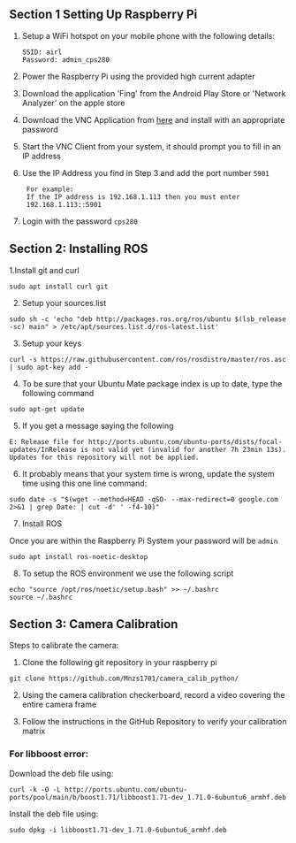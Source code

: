 ## Section 1 Setting Up Raspberry Pi

1. Setup a WiFi hotspot on your mobile phone with the following details:

    ```
    SSID: airl
    Password: admin_cps280
    ```
2. Power the Raspberry Pi using the provided high current adapter
3. Download the application 'Fing' from the Android Play Store or 'Network Analyzer' on the apple store
4. Download the VNC Application from [here](https://www.tightvnc.com/download.php) and install with an appropriate password
5. Start the VNC Client from your system, it should prompt you to fill in an IP address
6. Use the IP Address you find in Step 3 and add the port number `5901`

        For example:
        If the IP address is 192.168.1.113 then you must enter
        192.168.1.113::5901
7. Login with the password `cps280`


## Section 2: Installing ROS
1.Install git and curl
```
sudo apt install curl git
```

2. Setup your sources.list
```
sudo sh -c 'echo "deb http://packages.ros.org/ros/ubuntu $(lsb_release -sc) main" > /etc/apt/sources.list.d/ros-latest.list'
```
3. Setup your keys
```
curl -s https://raw.githubusercontent.com/ros/rosdistro/master/ros.asc | sudo apt-key add -
```

4. To be sure that your Ubuntu Mate package index is up to date, type the following command
```
sudo apt-get update
```

5. If you get a message saying the following
```
E: Release file for http://ports.ubuntu.com/ubuntu-ports/dists/focal-updates/InRelease is not valid yet (invalid for another 7h 23min 13s). Updates for this repository will not be applied.
```
6. It probably means that your system time is wrong, update the system time using this one line command:
```
sudo date -s "$(wget --method=HEAD -qSO- --max-redirect=0 google.com 2>&1 | grep Date: | cut -d' ' -f4-10)"
```

7. Install ROS

Once you are within the Raspberry Pi System your password will be `admin`
```
sudo apt install ros-noetic-desktop
```

8. To setup the ROS environment we use the following script
```
echo "source /opt/ros/noetic/setup.bash" >> ~/.bashrc
source ~/.bashrc
```
## Section 3: Camera Calibration

Steps to calibrate the camera:
1. Clone the following git repository in your raspberry pi
```
git clone https://github.com/Mnzs1701/camera_calib_python/
```
2. Using the camera calibration checkerboard, record a video covering the entire camera frame

3. Follow the instructions in the GitHub Repository to verify your calibration matrix


### For libboost error:

Download the deb file using:
```
curl -k -O -L http://ports.ubuntu.com/ubuntu-ports/pool/main/b/boost1.71/libboost1.71-dev_1.71.0-6ubuntu6_armhf.deb
```
Install the deb file using:
```
sudo dpkg -i libboost1.71-dev_1.71.0-6ubuntu6_armhf.deb
```
